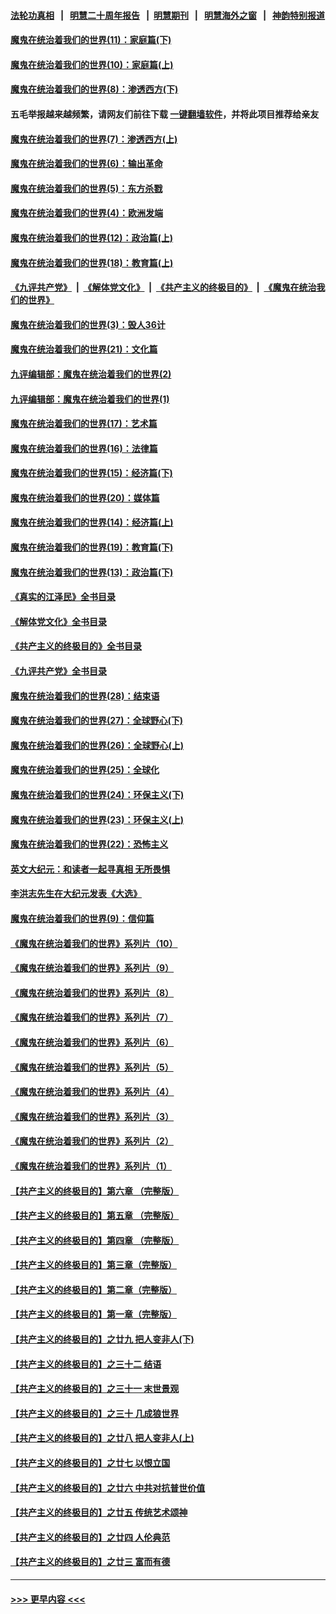 #### [法轮功真相](https://github.com/gfw-breaker/truth/blob/master/README.md?t=0) &nbsp;&nbsp;|&nbsp;&nbsp; [明慧二十周年报告](https://github.com/gfw-breaker/mh-reports/blob/master/README.md?t=0) &nbsp;&nbsp;|&nbsp;&nbsp;[明慧期刊](https://github.com/gfw-breaker/mh-qikan) &nbsp;&nbsp;|&nbsp;&nbsp; [明慧海外之窗](https://github.com/gfw-breaker/mh-news/blob/master/README.md?t=0) &nbsp;&nbsp;|&nbsp;&nbsp; [神韵特别报道](https://github.com/gfw-breaker/mh-news/blob/master/shenyun.md?t=0)
#### [魔鬼在统治着我们的世界(11)：家庭篇(下)](../pages/nsc422/n10440961.md?t=12092101) 
#### [魔鬼在统治着我们的世界(10)：家庭篇(上)](../pages/nsc422/n10435448.md?t=12092101) 
#### [魔鬼在统治着我们的世界(8)：渗透西方(下)](../pages/nsc422/n10429603.md?t=12092101) 
#### 五毛举报越来越频繁，请网友们前往下载 [一键翻墙软件](https://github.com/gfw-breaker/ssr-accounts)，并将此项目推荐给亲友
#### [魔鬼在统治着我们的世界(7)：渗透西方(上)](../pages/nsc422/n10426013.md?t=12092101) 
#### [魔鬼在统治着我们的世界(6)：输出革命](../pages/nsc422/n10421536.md?t=12092101) 
#### [魔鬼在统治着我们的世界(5)：东方杀戮](../pages/nsc422/n10417707.md?t=12092101) 
#### [魔鬼在统治着我们的世界(4)：欧洲发端](../pages/nsc422/n10414890.md?t=12092101) 
#### [魔鬼在统治着我们的世界(12)：政治篇(上)](../pages/nsc422/n10444576.md?t=12092101) 
#### [魔鬼在统治着我们的世界(18)：教育篇(上)](../pages/nsc422/n10526970.md?t=12092101) 
#### [《九评共产党》](https://github.com/begood0513/9ping.md/blob/master/README.md) &nbsp;|&nbsp; [《解体党文化》](../../../../jtdwh.md/blob/master/README.md)  &nbsp;|&nbsp; [《共产主义的终极目的》](../../../../gczydzjmd.md/blob/master/README.md) &nbsp;|&nbsp; [《魔鬼在统治我们的世界》](../../../../mgztzwmdsj.md/blob/master/README.md) 
#### [魔鬼在统治着我们的世界(3)：毁人36计](../pages/nsc422/n10411583.md?t=12092101) 
#### [魔鬼在统治着我们的世界(21)：文化篇](../pages/nsc422/n10597706.md?t=12092101) 
#### [九评编辑部：魔鬼在统治着我们的世界(2)](../pages/nsc422/n10410036.md?t=12092101) 
#### [九评编辑部：魔鬼在统治着我们的世界(1)](../pages/nsc422/n10406825.md?t=12092101) 
#### [魔鬼在统治着我们的世界(17)：艺术篇](../pages/nsc422/n10499093.md?t=12092101) 
#### [魔鬼在统治着我们的世界(16)：法律篇](../pages/nsc422/n10485969.md?t=12092101) 
#### [魔鬼在统治着我们的世界(15)：经济篇(下)](../pages/nsc422/n10469975.md?t=12092101) 
#### [魔鬼在统治着我们的世界(20)：媒体篇](../pages/nsc422/n10586579.md?t=12092101) 
#### [魔鬼在统治着我们的世界(14)：经济篇(上)](../pages/nsc422/n10457370.md?t=12092101) 
#### [魔鬼在统治着我们的世界(19)：教育篇(下)](../pages/nsc422/n10564808.md?t=12092101) 
#### [魔鬼在统治着我们的世界(13)：政治篇(下)](../pages/nsc422/n10448270.md?t=12092101) 
#### [《真实的江泽民》全书目录](../pages/nsc422/n13721399.md?t=12092101) 
#### [《解体党文化》全书目录](../pages/nsc422/n13721157.md?t=12092101) 
#### [《共产主义的终极目的》全书目录](../pages/nsc422/n13721048.md?t=12092101) 
#### [《九评共产党》全书目录](../pages/nsc422/n13708085.md?t=12092101) 
#### [魔鬼在统治着我们的世界(28)：结束语](../pages/nsc422/n10936246.md?t=12092101) 
#### [魔鬼在统治着我们的世界(27)：全球野心(下)](../pages/nsc422/n10928319.md?t=12092101) 
#### [魔鬼在统治着我们的世界(26)：全球野心(上)](../pages/nsc422/n10900318.md?t=12092101) 
#### [魔鬼在统治着我们的世界(25)：全球化](../pages/nsc422/n10788205.md?t=12092101) 
#### [魔鬼在统治着我们的世界(24)：环保主义(下)](../pages/nsc422/n10695307.md?t=12092101) 
#### [魔鬼在统治着我们的世界(23)：环保主义(上)](../pages/nsc422/n10688613.md?t=12092101) 
#### [魔鬼在统治着我们的世界(22)：恐怖主义](../pages/nsc422/n10614727.md?t=12092101) 
#### [英文大纪元：和读者一起寻真相 无所畏惧](../pages/nsc422/n12542027.md?t=12092101) 
#### [李洪志先生在大纪元发表《大选》](../pages/nsc422/n12534746.md?t=12092101) 
#### [魔鬼在统治着我们的世界(9)：信仰篇](../pages/nsc422/n10432159.md?t=12092101) 
#### [《魔鬼在统治着我们的世界》系列片（10）](../pages/nsc422/n12292670.md?t=12092101) 
#### [《魔鬼在统治着我们的世界》系列片（9）](../pages/nsc422/n12290859.md?t=12092101) 
#### [《魔鬼在统治着我们的世界》系列片（8）](../pages/nsc422/n12287445.md?t=12092101) 
#### [《魔鬼在统治着我们的世界》系列片（7）](../pages/nsc422/n12283425.md?t=12092101) 
#### [《魔鬼在统治着我们的世界》系列片（6）](../pages/nsc422/n12282314.md?t=12092101) 
#### [《魔鬼在统治着我们的世界》系列片（5）](../pages/nsc422/n12281419.md?t=12092101) 
#### [《魔鬼在统治着我们的世界》系列片（4）](../pages/nsc422/n12274024.md?t=12092101) 
#### [《魔鬼在统治着我们的世界》系列片（3）](../pages/nsc422/n12271322.md?t=12092101) 
#### [《魔鬼在统治着我们的世界》系列片（2）](../pages/nsc422/n12269049.md?t=12092101) 
#### [《魔鬼在统治着我们的世界》系列片（1）](../pages/nsc422/n12267575.md?t=12092101) 
#### [【共产主义的终极目的】第六章 （完整版）](../pages/nsc422/n11428913.md?t=12092101) 
#### [【共产主义的终极目的】第五章 （完整版）](../pages/nsc422/n11428912.md?t=12092101) 
#### [【共产主义的终极目的】第四章 （完整版）](../pages/nsc422/n11428907.md?t=12092101) 
#### [【共产主义的终极目的】第三章（完整版）](../pages/nsc422/n11428848.md?t=12092101) 
#### [【共产主义的终极目的】第二章（完整版）](../pages/nsc422/n11428831.md?t=12092101) 
#### [【共产主义的终极目的】第一章（完整版）](../pages/nsc422/n11417651.md?t=12092101) 
#### [【共产主义的终极目的】之廿九 把人变非人(下)](../pages/nsc422/n11344140.md?t=12092101) 
#### [【共产主义的终极目的】之三十二 结语](../pages/nsc422/n11360535.md?t=12092101) 
#### [【共产主义的终极目的】之三十一 末世景观](../pages/nsc422/n11351129.md?t=12092101) 
#### [【共产主义的终极目的】之三十 几成狼世界](../pages/nsc422/n11348280.md?t=12092101) 
#### [【共产主义的终极目的】之廿八 把人变非人(上)](../pages/nsc422/n11340492.md?t=12092101) 
#### [【共产主义的终极目的】之廿七 以恨立国](../pages/nsc422/n11336944.md?t=12092101) 
#### [【共产主义的终极目的】之廿六 中共对抗普世价值](../pages/nsc422/n11324785.md?t=12092101) 
#### [【共产主义的终极目的】之廿五 传统艺术颂神](../pages/nsc422/n11296396.md?t=12092101) 
#### [【共产主义的终极目的】之廿四 人伦典范](../pages/nsc422/n11296397.md?t=12092101) 
#### [【共产主义的终极目的】之廿三 富而有德](../pages/nsc422/n11283598.md?t=12092101) 

----
#### [ >>> 更早内容 <<< ](../indexes/nsc422-earlier.md)
